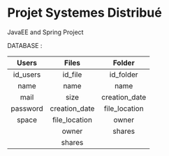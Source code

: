 # Projet Systemes Distribué
JavaEE and Spring Project


DATABASE :

| **Users** |   **Files**   |   **Folder**  |
|:---------:|:-------------:|:-------------:|
| id_users  | id_file       | id_folder     |
| name      | name          | name          |
| mail      | size          | creation_date |
| password  | creation_date | file_location |
| space     | file_location | owner         |
|           | owner         | shares        |
|           | shares        |               |
